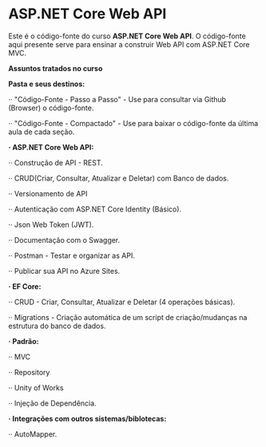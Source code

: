 # ASP.NET Core Web API 
Este é o código-fonte do curso __ASP.NET Core Web API__. O código-fonte aqui presente serve para ensinar a construir Web API com ASP.NET Core MVC.

__Assuntos tratados no curso__

__Pasta e seus destinos:__

·· "Código-Fonte - Passo a Passo" - Use para consultar via Github (Browser) o código-fonte.

·· "Código-Fonte - Compactado" - Use para baixar o código-fonte da última aula de cada seção.


__· ASP.NET Core Web API:__

·· Construção de API - REST.

·· CRUD(Criar, Consultar, Atualizar e Deletar) com Banco de dados.

·· Versionamento de API

·· Autenticação com ASP.NET Core Identity (Básico).

·· Json Web Token (JWT).

·· Documentação com o Swagger.

·· Postman - Testar e organizar as API.

·· Publicar sua API no Azure Sites.

__· EF Core:__

·· CRUD - Criar, Consultar, Atualizar e Deletar (4 operações básicas).

·· Migrations - Criação automática de um script de criação/mudanças na estrutura do banco de dados.

__· Padrão:__

·· MVC

·· Repository

·· Unity of Works

·· Injeção de Dependência.

__· Integrações com outros sistemas/biblotecas:__

·· AutoMapper.

